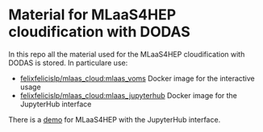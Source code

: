 # Material for MLaaS4HEP cloudification with DODAS

In this repo all the material used for the MLaaS4HEP cloudification with DODAS is stored. In particulare use:
- [felixfelicislp/mlaas_cloud:mlaas_voms](https://hub.docker.com/layers/138847699/felixfelicislp/mlaas_cloud/mlaas_voms/images/sha256-3a20722718a7f40730a7cbd23fbc7ccc8ea01a48b2cfe799bdacae62ecbed458?context=explore) Docker image for the interactive usage
- [felixfelicislp/mlaas_cloud:mlaas_jupyterhub](https://hub.docker.com/layers/139371886/felixfelicislp/mlaas_cloud/mlaas_jupyterhub/images/sha256-f9da08f00e3810de6494921c6ffa9148fea29eb028fd4432503e4cceadf111af?context=explore) Docker image for the JupyterHub interface

There is a [demo](https://github.com/lgiommi/mlaas_cloud/blob/master/media/Demo_mlaas_cloud.mp4) for MLaaS4HEP with the JupyterHub interface.

